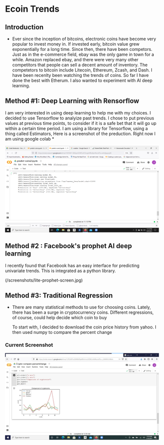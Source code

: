 # Ecoin Trends
 
## Introduction
-
    Ever since the inception of bitcoins, electronic coins have become
very popular to invest money in.  If invested early, bitcoin value grew
exponentially for a long time.  Since then, there have been competors.
Just as in the e-commerce field, ebay was the only game in town for a
while.  Amazon replaced ebay, and there were very many other competitors
that people can sell a decent amount of inventory.  The competetors to
bitcoin include Litecoin, Ethereum, Zcash, and Dash.  I have been recenlty
been watching the trends of coins.  So far I have done the best with Etherum.
I also wanted to experiment with AI deep learning.

## Method #1: Deep Learning with Rensorflow

  I am very interested in using deep learning to help me with my choices.
I decided to use Tensorflow to analyize past trends.  I chose to put
previous values at previous time points, to consider if it is a safe bet
that it will go up within a certain time period.  I am using a library
for Tensorflow, using a thing called Estimators,
Here is a screenshot of the preduction.  Right now I am using google colab
*

![alternative text](/screenshots/prediction-text.png "Image Title")

## Method #2 : Facebook's prophet AI deep learning

  I recently found that Facebook has an easy interface for
 predicting univariate trends.  This is integrated as a 
 python library.
 
 (/screenshots/lite-prophet-screen.jpg)
 
 

## Method #3: Traditional Regression
-
    There are many statistical methods to use for choosing coins.  Lately,
there has been a surge in cryptocurrency coins.  Different regressions, of
course, could help decide which coin to buy

    To start with, I decided to download the coin price history from yahoo.
I then used numpy to compare the percent change

### Current Screenshot

![picture](screenshots/april2021comparison.jpg)























